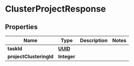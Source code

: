 

# ClusterProjectResponse

## Properties

Name | Type | Description | Notes
------------ | ------------- | ------------- | -------------
**taskId** | [**UUID**](UUID.md) |  | 
**projectClusteringId** | **Integer** |  | 



